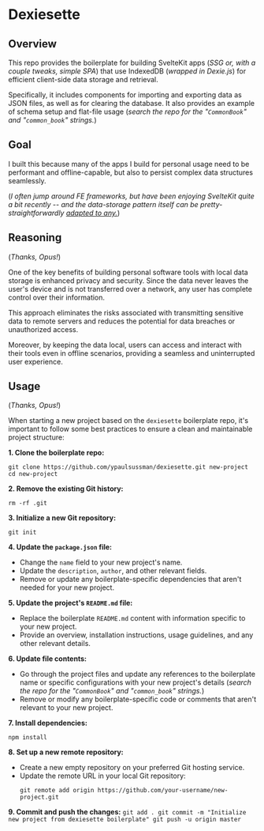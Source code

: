 # Dexiesette

## Overview

This repo provides the boilerplate for building SvelteKit apps (_SSG or, with a couple tweaks, simple SPA_) that use IndexedDB (_wrapped in Dexie.js_) for efficient client-side data storage and retrieval. 

Specifically, it includes components for importing and exporting data as JSON files, as well as for clearing the database. It also provides an example of schema setup and flat-file usage (_search the repo for the "`CommonBook`" and "`common_book`" strings._)

## Goal

I built this because many of the apps I build for personal usage need to be performant and offline-capable, but also to persist complex data structures seamlessly. 

(_I often jump around FE frameworks, but have been enjoying SvelteKit quite a bit recently -- and the data-storage pattern itself can be pretty-straightforwardly [adapted to any.](https://dexie.org/docs/Tutorial/Getting-started)_)

## Reasoning

(_Thanks, Opus!_)

One of the key benefits of building personal software tools with local data storage is enhanced privacy and security. Since the data never leaves the user's device and is not transferred over a network, any user has complete control over their information. 

This approach eliminates the risks associated with transmitting sensitive data to remote servers and reduces the potential for data breaches or unauthorized access. 

Moreover, by keeping the data local, users can access and interact with their tools even in offline scenarios, providing a seamless and uninterrupted user experience.

## Usage

(_Thanks, Opus!_)

When starting a new project based on the `dexiesette` boilerplate repo, it's important to follow some best practices to ensure a clean and maintainable project structure:

**1. Clone the boilerplate repo:**
   ```
   git clone https://github.com/ypaulsussman/dexiesette.git new-project
   cd new-project
   ```

**2. Remove the existing Git history:**
   ```
   rm -rf .git
   ```

**3. Initialize a new Git repository:**
   ```
   git init
   ```

**4. Update the `package.json` file:**
   - Change the `name` field to your new project's name.
   - Update the `description`, `author`, and other relevant fields.
   - Remove or update any boilerplate-specific dependencies that aren't needed for your new project.

**5. Update the project's `README.md` file:**
   - Replace the boilerplate `README.md` content with information specific to your new project.
   - Provide an overview, installation instructions, usage guidelines, and any other relevant details.

**6. Update file contents:**
   - Go through the project files and update any references to the boilerplate name or specific configurations with your new project's details (_search the repo for the "`CommonBook`" and "`common_book`" strings._)
   - Remove or modify any boilerplate-specific code or comments that aren't relevant to your new project.

**7. Install dependencies:**
   ```
   npm install
   ```

**8. Set up a new remote repository:**
   - Create a new empty repository on your preferred Git hosting service.
   - Update the remote URL in your local Git repository:
     ```
     git remote add origin https://github.com/your-username/new-project.git
     ```

**9. Commit and push the changes:**
    ```
    git add .
    git commit -m "Initialize new project from dexiesette boilerplate"
    git push -u origin master
    ```
